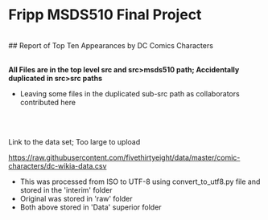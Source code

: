 # Fripp MSDS510 Final Project
<br />
## Report of Top Ten Appearances by DC Comics Characters

<br />
<br />

**All Files are in the top level src and src>msds510 path; Accidentally duplicated in src>src paths**
<br />
* Leaving some files in the duplicated sub-src path as collaborators contributed here

<br />
<br />

Link to the data set; Too large to upload 
<br />

https://raw.githubusercontent.com/fivethirtyeight/data/master/comic-characters/dc-wikia-data.csv
<br />

* This was processed from ISO to UTF-8 using convert_to_utf8.py file and stored in the 'interim' folder
* Original was stored in 'raw' folder 
* Both above stored in 'Data' superior folder
